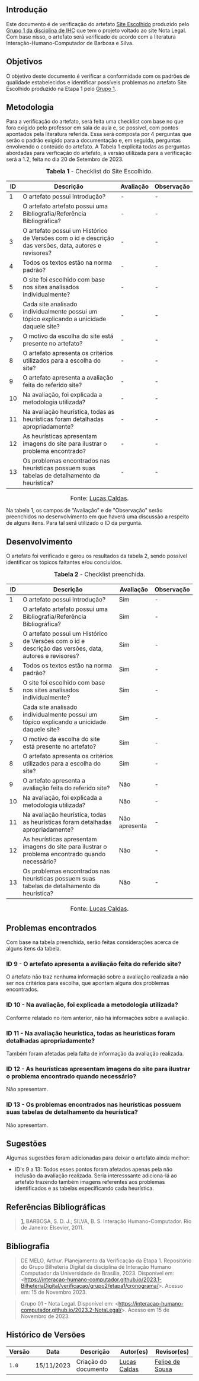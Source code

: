 ## Introdução

Este documento é de verificação do artefato [Site Escolhido](https://interacao-humano-computador.github.io/2023.2-NotaLegal/planejamento%20do%20projeto/site-escolhido/) produzido pelo [Grupo 1 da disciplina de IHC](https://interacao-humano-computador.github.io/2023.2-NotaLegal/) que tem o projeto voltado ao site Nota Legal. Com base nisso, o artefato será verificado de acordo com a literatura Interação-Humano-Computador de Barbosa e Silva.

## Objetivos

O objetivo deste documento é verificar a conformidade com os padrões de qualidade estabelecidos e identificar possíveis problemas no artefato Site Escolhido produzido na Etapa 1 pelo [Grupo 1](https://interacao-humano-computador.github.io/2023.2-NotaLegal/).

## Metodologia

Para a verificação do artefato, será feita uma checklist com base no que fora exigido pelo professor em sala de aula e, se possível, com pontos apontados pela literatura referida. Essa será composta por 4 perguntas que serão o padrão exigido para a documentação e, em seguida, perguntas envolvendo o conteúdo do artefato. A Tabela 1 explicita todas as perguntas abordadas para verficação do artefato, a versão utilizada para a verificação será a 1.2, feita no dia 20 de Setembro de 2023.

<font size="3"><p style="text-align: center"><b>Tabela 1</b> - Checklist do Site Escolhido. </p></font>

| ID  | Descrição     | Avaliação | Observação |
|-----| --------------------------------------------------------------------------------------------------------------- | --------- | --------- |
| 1   | O artefato possui Introdução?                                                                          | -        | - |
| 2   | O artefato artefato possui uma Bibliografia/Referência Bibliográfica?                                  | -        | - |
| 3   | O artefato possui um Histórico de Versões com o id e descrição das versões, data, autores e revisores? | -        | - |
| 4   | Todos os textos estão na norma padrão?                                                                 | -        | - |
| 5   | O site foi escolhido com base nos sites analisados individualmente?                  | -        | - |
| 6   | Cada site analisado individualmente possui um tópico explicando a unicidade daquele site?                                       | -        | - |
| 7   | O motivo da escolha do site está presente no artefato?             | -        | - |
| 8   | O artefato apresenta os critérios utilizados para a escolha do site?                       | -        | - |
| 9   | O artefato apresenta a avaliação feita do referido site?               | -        | - |
| 10  | Na avaliação, foi explicada a metodologia utilizada?                                    | -        | - |
| 11  | Na avaliação heurística, todas as heurísticas foram detalhadas apropriadamente?                             | -        | - |
| 12  | As heurísticas apresentam imagens do site para ilustrar o problema encontrado?                             | -        | - |
| 13  | Os problemas encontrados nas heurísticas possuem suas tabelas de detalhamento da heurística?                             | -        | - |

<font size="3"><p style="text-align: center">Fonte: [Lucas Caldas](https://github.com/lucascaldasb).</p></font>

Na tabela 1, os campos de “Avaliação” e de "Observação" serão preenchidos no desenvolvimento em que haverá uma discussão a respeito de alguns itens. Para tal será utilizado o ID da pergunta.

## Desenvolvimento
O artefato foi verificado e gerou os resultados da tabela 2, sendo possível identificar os tópicos faltantes e/ou concluídos.

<font size="3"><p style="text-align: center"><b>Tabela 2</b> - Checklist preenchida. </p></font> 


| ID  | Descrição     | Avaliação | Observação |
|-----| --------------------------------------------------------------------------------------------------------------- | --------- | --------- |
| 1   | O artefato possui Introdução?                                                                          | Sim        | - |
| 2   | O artefato artefato possui uma Bibliografia/Referência Bibliográfica?                                  | Sim        | - |
| 3   | O artefato possui um Histórico de Versões com o id e descrição das versões, data, autores e revisores? | Sim        | - |
| 4   | Todos os textos estão na norma padrão?                                                                 | Sim        | - |
| 5   | O site foi escolhido com base nos sites analisados individualmente?                  | Sim        | - |
| 6   | Cada site analisado individualmente possui um tópico explicando a unicidade daquele site?             | Sim        | - |
| 7   | O motivo da escolha do site está presente no artefato?             | Sim        | - |
| 8   | O artefato apresenta os critérios utilizados para a escolha do site?                       | Sim        | - |
| 9   | O artefato apresenta a avaliação feita do referido site?               | Não        | - |
| 10  | Na avaliação, foi explicada a metodologia utilizada?                                    | Não        | - |
| 11  | Na avaliação heurística, todas as heurísticas foram detalhadas apropriadamente?                             | Não apresenta        | - |
| 12  | As heurísticas apresentam imagens do site para ilustrar o problema encontrado quando necessário?                             | Não       | - |
| 13  | Os problemas encontrados nas heurísticas possuem suas tabelas de detalhamento da heurística?                             | Não        | - |

<font size="3"><p style="text-align: center">Fonte: [Lucas Caldas](https://github.com/lucascaldasb).</p></font>

## Problemas encontrados
Com base na tabela preenchida, serão feitas considerações acerca de alguns itens da tabela.

### ID 9 - O artefato apresenta a aviliação feita do referido site?
O artefato não traz nenhuma informação sobre a avaliação realizada a não ser nos critérios para escolha, que apontam alguns dos problemas encontrados.

### ID 10 - Na avaliação, foi explicada a metodologia utilizada? 
Conforme relatado no item anterior, não há informações sobre a avaliação.

### ID 11 - Na avaliação heurística, todas as heurísticas foram detalhadas apropriadamente?
Também foram afetadas pela falta de informação da avaliação realizada.

### ID 12 - As heurísticas apresentam imagens do site para ilustrar o problema encontrado quando necessário?
Não apresentam.

### ID 13 - Os problemas encontrados nas heurísticas possuem suas tabelas de detalhamento da heurística?
Não apresentam.

## Sugestões
Algumas sugestões foram adicionadas para deixar o artefato ainda melhor:

* ID's 9 a 13: Todos esses pontos foram afetados apenas pela não inclusão da avaliação realizada. Seria interesssante adiciona-lá ao artefato trazendo também imagens referentes aos problemas identificados e as tabelas especificando cada heurística.

## Referências Bibliográficas
> <a id="REF1" href="#anchor_1">1.</a> BARBOSA, S. D. J.; SILVA, B. S. Interação Humano-Computador. Rio de Janeiro: Elsevier, 2011.

## Bibliografia

> DE MELO, Arthur. Planejamento da Verificação da Etapa 1. Repositório do Grupo Bilheteria Digital da disciplina de Interação Humano Computador da Universidade de Brasília, 2023. Disponível em: <<https://interacao-humano-computador.github.io/2023.1-BilheteriaDigital/verificacao/grupo2/etapa1/cronograma/>>. Acesso em: 15 de Novembro 2023.

>Grupo 01 - Nota Legal. Disponível em: <<https://interacao-humano-computador.github.io/2023.2-NotaLegal/>>. Acesso em 15 de Novembro de 2023.

## Histórico de Versões

Versão  |   Data   | Descrição | Autor(es) | Revisor(es)
--------- | ------ | ------ | ---------- | ----------
 `1.0` | 15/11/2023 | Criação do documento | [Lucas Caldas](https://github.com/lucascaldasb) | [Felipe de Sousa](https://github.com/fsousac) |
